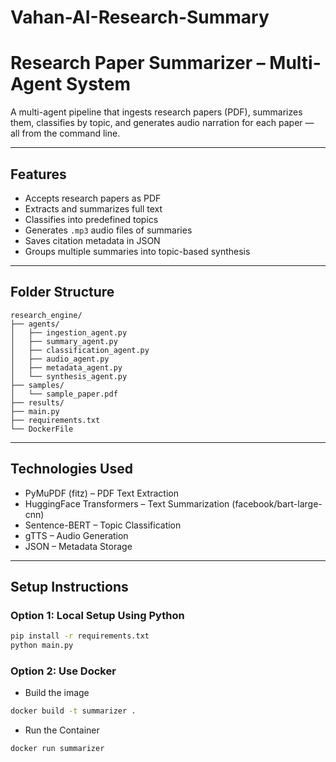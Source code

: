 # Vahan-AI-Research-Summary

# Research Paper Summarizer – Multi-Agent System

A multi-agent pipeline that ingests research papers (PDF), summarizes them, classifies by topic, and generates audio narration for each paper — all from the command line.

---

## Features
- Accepts research papers as PDF
- Extracts and summarizes full text
- Classifies into predefined topics
- Generates `.mp3` audio files of summaries
- Saves citation metadata in JSON
- Groups multiple summaries into topic-based synthesis

---

## Folder Structure
```
research_engine/
├── agents/
│   ├── ingestion_agent.py
│   ├── summary_agent.py
│   ├── classification_agent.py
│   ├── audio_agent.py
│   ├── metadata_agent.py
│   └── synthesis_agent.py
├── samples/
│   └── sample_paper.pdf
├── results/
├── main.py
├── requirements.txt
└── DockerFile
```
---

## Technologies Used
- PyMuPDF (fitz) – PDF Text Extraction
- HuggingFace Transformers – Text Summarization (facebook/bart-large-cnn)
- Sentence-BERT – Topic Classification
- gTTS – Audio Generation
- JSON – Metadata Storage


---

## Setup Instructions

### Option 1: Local Setup Using Python

```bash
pip install -r requirements.txt
python main.py
```

### Option 2: Use Docker

- Build the image
```bash 
docker build -t summarizer .
```
- Run the Container
```bash
docker run summarizer
```
